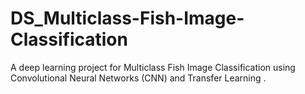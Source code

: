 # DS_Multiclass-Fish-Image-Classification
A deep learning project for Multiclass Fish Image Classification using Convolutional Neural Networks (CNN) and Transfer Learning .
